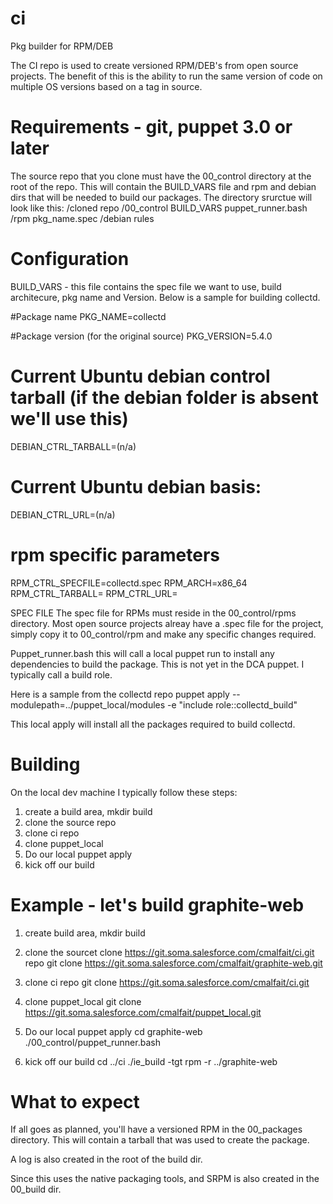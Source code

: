 ci
==

Pkg builder for RPM/DEB

The CI repo is used to create versioned RPM/DEB's from open source projects.  The benefit of this is the ability to run the same version of code on multiple OS versions based on a tag in source.

Requirements - git, puppet 3.0 or later
============
The source repo that you clone must have the 00_control directory at the root of the repo.  This will contain the BUILD_VARS file and rpm and debian dirs that will be needed to build our packages.  The directory srurctue will look like this:
 /cloned repo
   /00_control
     BUILD_VARS
     puppet_runner.bash
     /rpm
       pkg_name.spec
     /debian
       rules  

Configuration
=============
BUILD_VARS - this file contains the spec file we want to use, build architecure, pkg name and Version.  Below is a sample for building collectd.

 #Package name
 PKG_NAME=collectd

 #Package version (for the original source)
 PKG_VERSION=5.4.0

 # Current Ubuntu debian control tarball (if the debian folder is absent we'll use this)
 DEBIAN_CTRL_TARBALL=(n/a)

 # Current Ubuntu debian basis:
 DEBIAN_CTRL_URL=(n/a)

 # rpm specific parameters
 RPM_CTRL_SPECFILE=collectd.spec
 RPM_ARCH=x86_64
 RPM_CTRL_TARBALL=
 RPM_CTRL_URL=

SPEC FILE
The spec file for RPMs must reside in the 00_control/rpms directory.  Most open source projects alreay have a .spec file for the project, simply copy it to 00_control/rpm and make any specific changes required.

Puppet_runner.bash
this will call a local puppet run to install any dependencies to build the package. This is not yet in the DCA puppet.  I typically call a build role.   

Here is a sample from the collectd repo
puppet apply --modulepath=../puppet_local/modules -e "include role::collectd_build"

This local apply will install all the packages required to build collectd.

Building
========
On the local dev machine I typically follow these steps:

1. create a build area, mkdir build
2. clone the source repo 
3. clone ci repo
4. clone puppet_local
5. Do our local puppet apply
6. kick off our build

Example - let's build graphite-web
==================================
1. create build area, mkdir build
2. clone the sourcet clone https://git.soma.salesforce.com/cmalfait/ci.git
 repo 
	git clone https://git.soma.salesforce.com/cmalfait/graphite-web.git
3. clone ci repo
	git clone https://git.soma.salesforce.com/cmalfait/ci.git
4. clone puppet_local
	git clone https://git.soma.salesforce.com/cmalfait/puppet_local.git

5. Do our local puppet apply
        cd graphite-web
        ./00_control/puppet_runner.bash

6. kick off our build
      	cd ../ci
        ./ie_build -tgt rpm -r ../graphite-web

What to expect
==============
If all goes as planned, you'll have a versioned RPM in the 00_packages directory.  This will contain a tarball that was used to create the package.  

A log is also created in the root of the build dir.

Since this uses the native packaging tools, and SRPM is also created in the 00_build dir.
